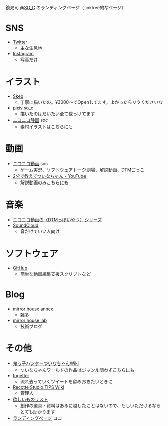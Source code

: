 鏡双司 [@SO_C](https://twitter.com/SO_C) のランディングページ（linktree的なページ）

# SNS

* [Twitter](https://twitter.com/SO_C)
  * 主な生息地
* [Instagram](https://www.instagram.com/so_c.k/)
  * 写真だけ

# イラスト

* [Skeb](https://skeb.jp/@SO_C) 
  * 丁寧に描いたの。¥3000～でOpenしてます。よかったらリクくださいな
* [pixiv](https://www.pixiv.net/users/17301691) so_c
  * 描いたのはだいたい全て載っけてます
* [ニコニコ静画](https://seiga.nicovideo.jp/user/illust/13145014) soc
  * 素材イラストはこちらにも

# 動画

* [ニコニコ動画](https://www.nicovideo.jp/user/13145014) soc
  * ゲーム実況、ソフトウェアトーク劇場、解説動画、DTMごっこ
* [2分で教えてついなちゃん - YouTube](https://www.youtube.com/channel/UCASSVIUKXBTFcdeKm3r1QgA)
  * 解説動画のみこちらにも

# 音楽

* [ニコニコ動画の〈DTMっぽいやつ〉シリーズ](https://www.nicovideo.jp/series/172101)
* [SoundCloud](https://soundcloud.com/so-c-kagami)
  * 音だけでいい人向け

# ソフトウェア

* [GitHub](https://github.com/so-c)
  * 簡単な動画編集支援スクリプトなど

# Blog

* [mirror house annex](https://mirahalibrary.blogspot.com/)
  * 雑多
* [mirror house lab](https://mirahalab.blogspot.com/)
  * 技術ブログ

# その他

* [鬼っ子ハンターついなちゃんWiki](https://tsuinawiki.cyou/creater/%E9%8F%A1%E5%8F%8C%E5%8F%B8)
  * ついなちゃんワールドの作品はジャンル問わずこちらにも
* [togetter](https://togetter.com/id/SO_C)
  * 流れ去っていくツイートを留めおきたいときに
* [Recotte Studio TIPS Wiki](https://wikiwiki.jp/recosta/)
  * 管理人
* [欲しいものリスト](https://www.amazon.co.jp/hz/wishlist/ls/1NJZV3RGORDVP)
  * 創作の道具・資料はあるに越したことはないので、もしいただけるならとても助かります
* [ランディングページ](https://so-c.github.io/) ココ